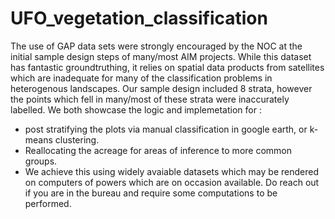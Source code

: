 # UFO_vegetation_classification

The use of GAP data sets were strongly encouraged by the NOC at the initial sample design steps of many/most AIM projects. While this dataset has fantastic groundtruthing, it relies on spatial data products from satellites which are inadequate for many of the classification problems in heterogenous landscapes. Our sample design included 8 strata, however the points which fell in many/most of these strata were inaccurately labelled. We both showcase the logic and implemetation for :

- post stratifying the plots via manual classification in google earth, or k-means clustering. 
- Reallocating the acreage for areas of inference to more common groups. 
- We achieve this using widely avaiable datasets which may be rendered on computers of powers which are on occasion available. Do reach out if you are in the bureau and require some computations to be performed. 
